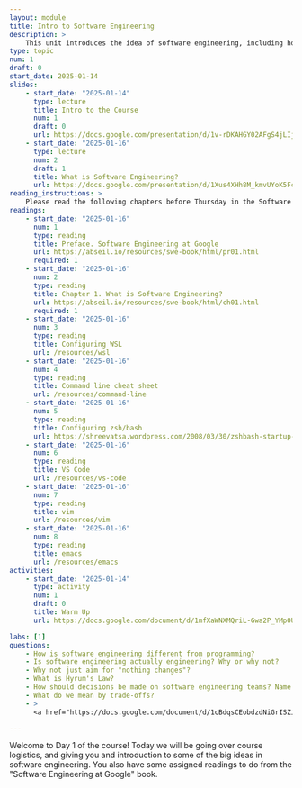 ```yaml
---
layout: module
title: Intro to Software Engineering
description: > 
    This unit introduces the idea of software engineering, including how it is similar and different from programming, and a host of considerations for building software that is scalable and maintainable over time.  
type: topic
num: 1
draft: 0
start_date: 2025-01-14
slides:
    - start_date: "2025-01-14"
      type: lecture
      title: Intro to the Course
      num: 1
      draft: 0
      url: https://docs.google.com/presentation/d/1v-rDKAHGY02AFgS4jLIjo6eLjHKXhR2N/edit?usp=sharing&ouid=113376576186080604800&rtpof=true&sd=true
    - start_date: "2025-01-16"
      type: lecture
      num: 2
      draft: 1
      title: What is Software Engineering?
      url: https://docs.google.com/presentation/d/1Xus4XHh8M_kmvUYoK5FcQOPwCd6Bv32z/edit?usp=sharing&ouid=113376576186080604800&rtpof=true&sd=true
reading_instructions: >
    Please read the following chapters before Thursday in the Software Engineering at Google book:
readings: 
    - start_date: "2025-01-16"
      num: 1
      type: reading
      title: Preface. Software Engineering at Google
      url: https://abseil.io/resources/swe-book/html/pr01.html
      required: 1
    - start_date: "2025-01-16"
      num: 2
      type: reading
      title: Chapter 1. What is Software Engineering?
      url: https://abseil.io/resources/swe-book/html/ch01.html
      required: 1
    - start_date: "2025-01-16"
      num: 3
      type: reading
      title: Configuring WSL
      url: /resources/wsl
    - start_date: "2025-01-16"
      num: 4
      type: reading
      title: Command line cheat sheet
      url: /resources/command-line
    - start_date: "2025-01-16"
      num: 5
      type: reading
      title: Configuring zsh/bash
      url: https://shreevatsa.wordpress.com/2008/03/30/zshbash-startup-files-loading-order-bashrc-zshrc-etc/
    - start_date: "2025-01-16"
      num: 6
      type: reading
      title: VS Code
      url: /resources/vs-code
    - start_date: "2025-01-16"
      num: 7
      type: reading
      title: vim
      url: /resources/vim
    - start_date: "2025-01-16"
      num: 8
      type: reading
      title: emacs
      url: /resources/emacs
activities:
    - start_date: "2025-01-14"
      type: activity
      num: 1
      draft: 0
      title: Warm Up
      url: https://docs.google.com/document/d/1mfXaWNXMQriL-Gwa2P_YMp0UhoOLh7jP/edit?usp=sharing&ouid=113376576186080604800&rtpof=true&sd=true

labs: [1]
questions:
    - How is software engineering different from programming?
    - Is software engineering actually engineering? Why or why not?
    - Why not just aim for "nothing changes"?
    - What is Hyrum's Law?
    - How should decisions be made on software engineering teams? Name some better and worse ways of making decisions.
    - What do we mean by trade-offs?
    - >
      <a href="https://docs.google.com/document/d/1cBdqsCEobdzdNiGrISZip3Xm45bs0VgfWyM9rJM7M8A/edit?usp=sharing" target="_blank">Sample command line quiz questions</a>

---
```


Welcome to Day 1 of the course! Today we will be going over course logistics, and giving you and introduction to some of the big ideas in software engineering. You also have some assigned readings to do from the "Software Engineering at Google" book.

